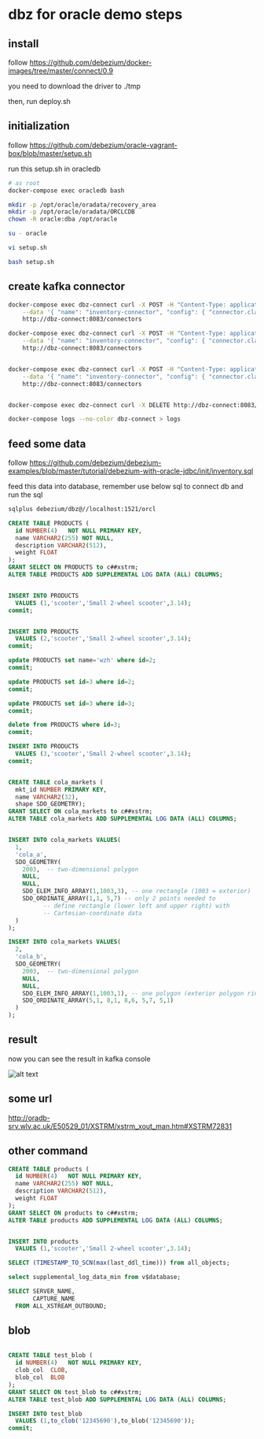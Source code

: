 # dbz for oracle demo steps

## install

follow <https://github.com/debezium/docker-images/tree/master/connect/0.9>

you need to download the driver to ./tmp

then, run deploy.sh

## initialization

follow <https://github.com/debezium/oracle-vagrant-box/blob/master/setup.sh>

run this setup.sh in oracledb

```bash
# as root
docker-compose exec oracledb bash

mkdir -p /opt/oracle/oradata/recovery_area
mkdir -p /opt/oracle/oradata/ORCLCDB
chown -R oracle:dba /opt/oracle

su - oracle

vi setup.sh

bash setup.sh
```

## create kafka connector

```bash
docker-compose exec dbz-connect curl -X POST -H "Content-Type: application/json" \
    --data '{ "name": "inventory-connector", "config": { "connector.class": "io.debezium.connector.oracle.OracleConnector", "tasks.max": "1", "database.server.name": "oracledb", "database.hostname": "oracledb", "database.port": "1521", "database.user": "c##xstrm", "database.password": "xs", "database.dbname": "orcl", "database.out.server.name": "dbzxout", "database.history.kafka.bootstrap.servers": "kafka1:9092",  "database.history.kafka.topic": "schema-changes.inventory" , "table.whitelist":"orcl.debezium.products,orcl.debezium.cola_markets", "database.tablename.case.insensitive": "true", "database.position.version": "v1" } }' \
    http://dbz-connect:8083/connectors

docker-compose exec dbz-connect curl -X POST -H "Content-Type: application/json" \
    --data '{ "name": "inventory-connector", "config": { "connector.class": "io.debezium.connector.oracle.OracleConnector", "tasks.max": "1", "database.server.name": "oracledb", "database.hostname": "oracledb", "database.port": "1521", "database.user": "c##xstrmadmin", "database.password": "xsa", "database.dbname": "orcl", "database.out.server.name": "dbzxout", "database.history.kafka.bootstrap.servers": "kafka1:9092",  "database.history.kafka.topic": "schema-changes.inventory" , "table.whitelist":"orcl.debezium.products" } }' \
    http://dbz-connect:8083/connectors


docker-compose exec dbz-connect curl -X POST -H "Content-Type: application/json" \
    --data '{ "name": "inventory-connector", "config": { "connector.class": "io.debezium.connector.oracle.OracleConnector", "tasks.max": "1", "database.server.name": "oracledb", "database.hostname": "oracledb", "database.port": "1521", "database.user": "c##xstrm", "database.password": "xs", "database.dbname": "orcl", "database.out.server.name": "dbzxout", "database.history.kafka.bootstrap.servers": "kafka1:9092", "snapshot.mode": "initial_schema_only", "database.history.kafka.topic": "schema-changes.inventory" , "table.whitelist":"orcl.debezium.products" } }' \
    http://dbz-connect:8083/connectors


docker-compose exec dbz-connect curl -X DELETE http://dbz-connect:8083/connectors/inventory-connector

docker-compose logs --no-color dbz-connect > logs
```

## feed some data

follow <https://github.com/debezium/debezium-examples/blob/master/tutorial/debezium-with-oracle-jdbc/init/inventory.sql>

feed this data into database, remember use below sql to connect db and run the sql

```bash
sqlplus debezium/dbz@//localhost:1521/orcl
```

```sql
CREATE TABLE PRODUCTS (
  id NUMBER(4)   NOT NULL PRIMARY KEY,
  name VARCHAR2(255) NOT NULL,
  description VARCHAR2(512),
  weight FLOAT
);
GRANT SELECT ON PRODUCTS to c##xstrm;
ALTER TABLE PRODUCTS ADD SUPPLEMENTAL LOG DATA (ALL) COLUMNS;


INSERT INTO PRODUCTS
  VALUES (1,'scooter','Small 2-wheel scooter',3.14);
commit;


INSERT INTO PRODUCTS
  VALUES (2,'scooter','Small 2-wheel scooter',3.14);
commit;

update PRODUCTS set name='wzh' where id=2;
commit;

update PRODUCTS set id=3 where id=2;
commit;

update PRODUCTS set id=3 where id=3;
commit;

delete from PRODUCTS where id=3;
commit;

INSERT INTO PRODUCTS
  VALUES (3,'scooter','Small 2-wheel scooter',3.14);
commit;


CREATE TABLE cola_markets (
  mkt_id NUMBER PRIMARY KEY,
  name VARCHAR2(32),
  shape SDO_GEOMETRY);
GRANT SELECT ON cola_markets to c##xstrm;
ALTER TABLE cola_markets ADD SUPPLEMENTAL LOG DATA (ALL) COLUMNS;


INSERT INTO cola_markets VALUES(
  1,
  'cola_a',
  SDO_GEOMETRY(
    2003,  -- two-dimensional polygon
    NULL,
    NULL,
    SDO_ELEM_INFO_ARRAY(1,1003,3), -- one rectangle (1003 = exterior)
    SDO_ORDINATE_ARRAY(1,1, 5,7) -- only 2 points needed to
          -- define rectangle (lower left and upper right) with
          -- Cartesian-coordinate data
  )
);

INSERT INTO cola_markets VALUES(
  2,
  'cola_b',
  SDO_GEOMETRY(
    2003,  -- two-dimensional polygon
    NULL,
    NULL,
    SDO_ELEM_INFO_ARRAY(1,1003,1), -- one polygon (exterior polygon ring)
    SDO_ORDINATE_ARRAY(5,1, 8,1, 8,6, 5,7, 5,1)
  )
);


```

## result

now you can see the result in kafka console

![alt text](https://github.com/wangzheng422/docker_env/raw/master/a6test/docs/oracle-dbz.png)

## some url

<http://oradb-srv.wlv.ac.uk/E50529_01/XSTRM/xstrm_xout_man.htm#XSTRM72831>

## other command

```sql
CREATE TABLE products (
  id NUMBER(4)   NOT NULL PRIMARY KEY,
  name VARCHAR2(255) NOT NULL,
  description VARCHAR2(512),
  weight FLOAT
);
GRANT SELECT ON products to c##xstrm;
ALTER TABLE products ADD SUPPLEMENTAL LOG DATA (ALL) COLUMNS;


INSERT INTO products
  VALUES (1,'scooter','Small 2-wheel scooter',3.14);

SELECT (TIMESTAMP_TO_SCN(max(last_ddl_time))) from all_objects;

select supplemental_log_data_min from v$database;

SELECT SERVER_NAME,
       CAPTURE_NAME
  FROM ALL_XSTREAM_OUTBOUND;
```

## blob

```sql

CREATE TABLE test_blob (
  id NUMBER(4)   NOT NULL PRIMARY KEY,
  clob_col  CLOB,
  blob_col  BLOB
);
GRANT SELECT ON test_blob to c##xstrm;
ALTER TABLE test_blob ADD SUPPLEMENTAL LOG DATA (ALL) COLUMNS;

INSERT INTO test_blob
  VALUES (1,to_clob('12345690'),to_blob('12345690'));
commit;

```